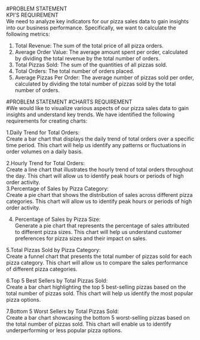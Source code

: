 #PROBLEM STATEMENT  
KPI'S REQUIREMENT    
We need to analyze key indicators for our pizza sales data to gain insights into our business performance. Specifically, we want to calculate the following metrics:
1. Total Revenue:    The sum of the total price of all pizza orders.
2. Average Order Value:    The average amount spent per order, calculated by dividing the total revenue by the total number of orders.
3. Total Pizzas Sold:    The sum of the quantities of all pizzas sold.
4. Total Orders:    The total number of orders placed.
5. Average Pizzas Per Order:    The average number of pizzas sold per order, calculated by dividing the total number of pizzas sold by the total number of orders.

#PROBLEM STATEMENT
#CHARTS REQUIREMENT   
#We would like to visualize various aspects of our pizza sales data to gain insights and understand key trends. We have identified the following requirements for creating charts:   

1.Daily Trend for Total Orders:   
Create a bar chart that displays the daily trend of total orders over a specific time period. This chart will help us identify any patterns or fluctuations in order volumes on a daily basis.       

2.Hourly Trend for Total Orders:   
Create a line chart that illustrates the hourly trend of total orders throughout the day. This chart will allow us to identify peak hours or periods of high order activity.  
3.Percentage of Sales by Pizza Category:   
Create a pie chart that shows the distribution of sales across different pizza categories. This chart will allow us to identify peak hours or periods of high order activity.

4. Percentage of Sales by Pizza Size:   
Generate a pie chart that represents the percentage of sales attributed to different pizza sizes. This chart will help us understand customer preferences for pizza sizes and their impact on sales.   

5.Total Pizzas Sold by Pizza Category:  
Create a funnel chart that presents the total number of pizzas sold for each pizza category. This chart will allow us to compare the sales performance of different pizza categories.    

6.Top 5 Best Sellers by Total Pizzas Sold:       
Create a bar chart highlighting the top 5 best-selling pizzas based on the total number of pizzas sold. This chart will help us identify the most popular pizza options.    

7.Bottom 5 Worst Sellers by Total Pizzas Sold:      
Create a bar chart showcasing the bottom 5 worst-selling pizzas based on the total number of pizzas sold. This chart will enable us to identify underperforming or less popular pizza options.

